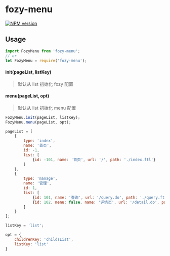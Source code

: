 # fozy-menu

[![NPM version][npm-image]][npm-url]

[npm-url]: https://www.npmjs.com/package/fozy-menu
[npm-image]: https://img.shields.io/npm/v/fozy-menu.svg
## Usage

```javascript
import FozyMenu from 'fozy-menu';
// or
let FozyMenu = require('fozy-menu');
```

#### init(pageList, listKey)
> 默认从 list 初始化 fozy 配置

####  menu(pageList, opt)
> 默认从 list 初始化 menu 配置

```javascript
FozyMenu.init(pageList, listKey);
FozyMenu.menu(pageList, opt);

pageList = [
    {
        type: 'index',
        name: '首页',
        id: -1,
        list: [
            {id: -101, name: '首页', url: '/', path: './index.ftl'}
        ]
    },
    {
        type: 'manage',
        name: '管理',
        id: 1,
        list: [
            {id: 101, name: '查询', url: '/query.do', path: './query.ftl'},
            {id: 102, menu: false, name: '详情页', url: '/detail.do', path: './detail.ftl'}
        ]
    }
];

listKey = 'list';

opt = {
    childrenKey: 'childsList',
    listKey: 'list'
}
```
